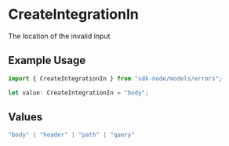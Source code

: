 # CreateIntegrationIn

The location of the invalid input

## Example Usage

```typescript
import { CreateIntegrationIn } from "sdk-node/models/errors";

let value: CreateIntegrationIn = "body";
```

## Values

```typescript
"body" | "header" | "path" | "query"
```